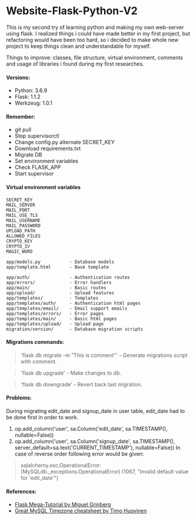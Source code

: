 # Website-Flask-Python-V2

This is my second try of learning python and making my own web-server using flask.
I realized things i could have made better in my first project, but refactoring would have been too hard, so i decided to make whole new project to keep things clean and understandable for myself.

Things to improve: classes, file structure, virtual environment, comments and usage of libraries i found during my first researches.

#### Versions:
  - Python:   3.6.9
  - Flask:    1.1.2
  - Werkzeug: 1.0.1

#### Remember:
  - git pull
  - Stop supervisorctl
  - Change config.py alternate SECRET_KEY
  - Download requirements.txt
  - Migrate DB
  - Set environment variables
  - Check FLASK_APP
  - Start supervisor

#### Virtual environment variables
```
SECRET_KEY
MAIL_SERVER
MAIL_PORT
MAIL_USE_TLS
MAIL_USERNAME
MAIL_PASSWORD
UPLOAD_PATH
ALLOWED_FILES
CRYPTO_KEY
CRYPTO_IV
MAGIC_WORD
```


```
app/models.py           - Database models
app/template.html       - Base template

app/auth/               - Authentication routes
app/errors/             - Error handlers
app/main/               - Basic routes
app/upload/             - Upload features
app/templates/          - Templates
app/templates/auth/     - Authentication html pages
app/templates/email/    - Email support emails
app/templates/errors/   - Error pages
app/templates/main/     - Basic html pages
app/templates/upload/   - Upload page
migration/version/      - Database migration scripts
```

#### Migrations commands:
>'flask db migrate -m "This is comment"'     - Generate migrations script with comment.

>'flask db upgrade'                          - Make changes to db.

>'flask db downgrade'                        - Revert back last migration.


#### Problems:
During migrating edit_date and signup_date in user table, edit_date had to be done first in order to work.
1. op.add_column('user', sa.Column('edit_date', sa.TIMESTAMP(), nullable=False))
2. op.add_column('user', sa.Column('signup_date', sa.TIMESTAMP(), server_default=sa.text('CURRENT_TIMESTAMP'), nullable=False))
In case of reverse order following error would be given:
>sqlalchemy.exc.OperationalError: (MySQLdb._exceptions.OperationalError) (1067, "Invalid default value for 'edit_date'")


#### References:
* [Flask Mega-Tutorial by Miguel Grinberg](https://blog.miguelgrinberg.com/post/the-flask-mega-tutorial-part-i-hello-world)
* [Great MySQL Timezone cheatsheet by Timo Huovinen](https://stackoverflow.com/questions/19023978/should-mysql-have-its-timezone-set-to-utc/19075291#19075291)

